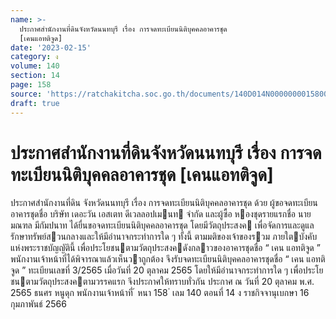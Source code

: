 ```yaml
---
name: >-
  ประกาศสำนักงานที่ดินจังหวัดนนทบุรี เรื่อง การจดทะเบียนนิติบุคคลอาคารชุด
  [เคนแอทติจูด]
date: '2023-02-15'
category: ง
volume: 140
section: 14
page: 158
source: 'https://ratchakitcha.soc.go.th/documents/140D014N0000000015800.pdf'
draft: true
---
```


# ประกาศสำนักงานที่ดินจังหวัดนนทบุรี เรื่อง การจดทะเบียนนิติบุคคลอาคารชุด [เคนแอทติจูด]

ประกาศสํานักงานที่ดิน จังหวัดนนทบุรี เรื่อง การจดทะเบียนนิติบุคคลอาคารชุด ด้วย ผู้ขอจดทะเบียนอาคารชุดชื่อ บริษัท เดอะวัน เอสเตท ดีเวลลอปเมนท จํากัด และผู้ซื้อ หองชุดรายแรกชื่อ นายมณฑล มีกัมปนาท ได้ยื่นขอจดทะเบียนนิติบุคคลอาคารชุด โดยมีวัตถุประสงค เพื่อจัดการและดูแลรักษาทรัพย์สวนกลางและให้มีอํานาจกระทําการใด ๆ ทั้งนี้ ตามมติของเจ้าของรวม ภายใตบังคับแห่งพระราชบัญญัตินี้ เพื่อประโยชนตามวัตถุประสงคดังกลาวของอาคารชุดชื่อ “ เคน แอทติจูด ” พนักงานเจ้าหน้าที่ได้พิจารณาแล้วเห็นวาถูกต้อง จึงรับจดทะเบียนนิติบุคคลอาคารชุดชื่อ “ เคน แอทติจูด ” ทะเบียนเลขที่ 3/2565 เมื่อวันที่ 20 ตุลาคม 2565 โดยให้มีอํานาจกระทําการใด ๆ เพื่อประโยชนตามวัตถุประสงคตามวรรคแรก จึงประกาศให้ทราบทั่วกัน ประกาศ ณ วันที่ 20 ตุลาคม พ.ศ. 2565 ธนศร หนูดุก พนักงานเจ้าหน้าที่ ้ หนา 158 ่ เลม 140 ตอนที่ 14 ง ราชกิจจานุเบกษา 16 กุมภาพันธ์ 2566
